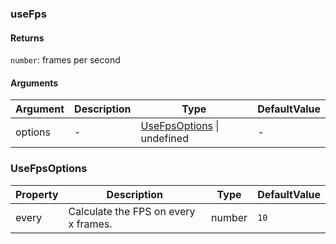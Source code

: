 ### useFps

#### Returns
`number`: frames per second

#### Arguments
|Argument|Description|Type|DefaultValue|
|---|---|---|---|
|options|-|[UseFpsOptions](#usefpsoptions) \| undefined |-|

### UseFpsOptions

|Property|Description|Type|DefaultValue|
|---|---|---|---|
|every|Calculate the FPS on every x frames.|number |`10`|